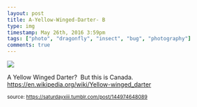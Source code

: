 ```yaml
---
layout: post
title: A-Yellow-Winged-Darter- B
type: img
timestamp: May 26th, 2016 3:59pm
tags: ["photo", "dragonfly", "insect", "bug", "photography"]
comments: true
---
```

<img src="https://saturdayxiii.github.io/media/144974648089.jpg"/>

A Yellow Winged Darter?  But this is Canada.
<a href="https://en.wikipedia.org/wiki/Yellow-winged_darter" target="_blank">https://en.wikipedia.org/wiki/Yellow-winged_darter</a><br/>
 
  
<small>source: https://saturdayxiii.tumblr.com/post/144974648089</small>